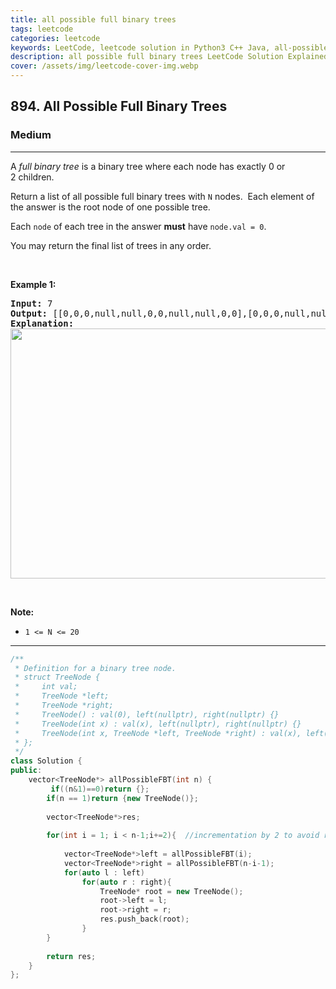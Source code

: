 ```yaml
---
title: all possible full binary trees
tags: leetcode
categories: leetcode
keywords: LeetCode, leetcode solution in Python3 C++ Java, all-possible-full-binary-trees solution
description: all possible full binary trees LeetCode Solution Explained
cover: /assets/img/leetcode-cover-img.webp
---
```



<h2>894. All Possible Full Binary Trees</h2><h3>Medium</h3><hr><div><p>A <em>full binary tree</em>&nbsp;is a binary tree where each node has exactly 0 or 2&nbsp;children.</p>

<p>Return a list of all possible full binary trees with <code>N</code> nodes.&nbsp; Each element of the answer is the root node of one possible tree.</p>

<p>Each <code>node</code> of each&nbsp;tree in the answer <strong>must</strong> have <code>node.val = 0</code>.</p>

<p>You may return the final list of trees in any order.</p>

<p>&nbsp;</p>

<p><strong>Example 1:</strong></p>

<pre><strong>Input: </strong><span id="example-input-1-1">7</span>
<strong>Output: </strong><span id="example-output-1">[[0,0,0,null,null,0,0,null,null,0,0],[0,0,0,null,null,0,0,0,0],[0,0,0,0,0,0,0],[0,0,0,0,0,null,null,null,null,0,0],[0,0,0,0,0,null,null,0,0]]</span>
<strong>Explanation:</strong>
<img alt="" src="https://s3-lc-upload.s3.amazonaws.com/uploads/2018/08/22/fivetrees.png" style="width: 700px; height: 400px;">
</pre>

<p>&nbsp;</p>

<p><strong>Note:</strong></p>

<ul>
	<li><code>1 &lt;= N &lt;= 20</code></li>
</ul>
</div>

---




```cpp
/**
 * Definition for a binary tree node.
 * struct TreeNode {
 *     int val;
 *     TreeNode *left;
 *     TreeNode *right;
 *     TreeNode() : val(0), left(nullptr), right(nullptr) {}
 *     TreeNode(int x) : val(x), left(nullptr), right(nullptr) {}
 *     TreeNode(int x, TreeNode *left, TreeNode *right) : val(x), left(left), right(right) {}
 * };
 */
class Solution {
public:
    vector<TreeNode*> allPossibleFBT(int n) {
         if((n&1)==0)return {};
        if(n == 1)return {new TreeNode()};
		
        vector<TreeNode*>res;
		
        for(int i = 1; i < n-1;i+=2){  //incrementation by 2 to avoid redundant recursive call for even number of nodes
		
            vector<TreeNode*>left = allPossibleFBT(i);
            vector<TreeNode*>right = allPossibleFBT(n-i-1);
            for(auto l : left)
                for(auto r : right){
                    TreeNode* root = new TreeNode();
                    root->left = l;
                    root->right = r;
                    res.push_back(root);
                }        
        }
		
        return res;
    }
};
```
